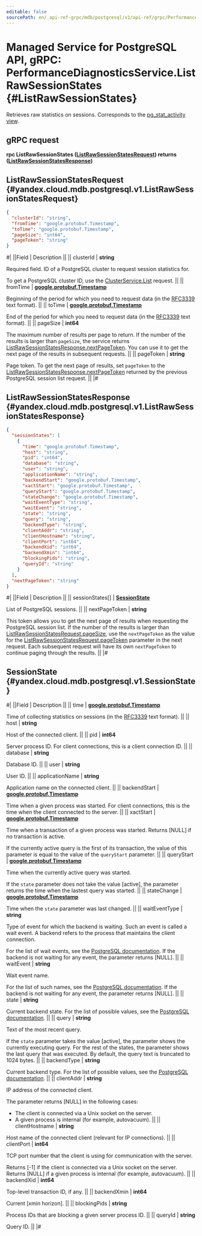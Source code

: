 ```yaml
---
editable: false
sourcePath: en/_api-ref-grpc/mdb/postgresql/v1/api-ref/grpc/PerformanceDiagnostics/listRawSessionStates.md
---
```


# Managed Service for PostgreSQL API, gRPC: PerformanceDiagnosticsService.ListRawSessionStates {#ListRawSessionStates}

Retrieves raw statistics on sessions. Corresponds to the [pg_stat_activity view](https://www.postgresql.org/docs/current/monitoring-stats.html#MONITORING-PG-STAT-ACTIVITY-VIEW).

## gRPC request

**rpc ListRawSessionStates ([ListRawSessionStatesRequest](#yandex.cloud.mdb.postgresql.v1.ListRawSessionStatesRequest)) returns ([ListRawSessionStatesResponse](#yandex.cloud.mdb.postgresql.v1.ListRawSessionStatesResponse))**

## ListRawSessionStatesRequest {#yandex.cloud.mdb.postgresql.v1.ListRawSessionStatesRequest}

```json
{
  "clusterId": "string",
  "fromTime": "google.protobuf.Timestamp",
  "toTime": "google.protobuf.Timestamp",
  "pageSize": "int64",
  "pageToken": "string"
}
```

#|
||Field | Description ||
|| clusterId | **string**

Required field. ID of a PostgreSQL cluster to request session statistics for.

To get a PostgreSQL cluster ID, use the [ClusterService.List](/docs/managed-postgresql/api-ref/grpc/Cluster/list#List) request. ||
|| fromTime | **[google.protobuf.Timestamp](https://developers.google.com/protocol-buffers/docs/reference/google.protobuf#timestamp)**

Beginning of the period for which you need to request data (in the [RFC3339](https://www.ietf.org/rfc/rfc3339.txt) text format). ||
|| toTime | **[google.protobuf.Timestamp](https://developers.google.com/protocol-buffers/docs/reference/google.protobuf#timestamp)**

End of the period for which you need to request data (in the [RFC3339](https://www.ietf.org/rfc/rfc3339.txt) text format). ||
|| pageSize | **int64**

The maximum number of results per page to return. If the number of the results is larger than `pageSize`, the service returns [ListRawSessionStatesResponse.nextPageToken](#yandex.cloud.mdb.postgresql.v1.ListRawSessionStatesResponse). You can use it to get the next page of the results in subsequent requests. ||
|| pageToken | **string**

Page token. To get the next page of results, set `pageToken` to the [ListRawSessionStatesResponse.nextPageToken](#yandex.cloud.mdb.postgresql.v1.ListRawSessionStatesResponse) returned by the previous PostgreSQL session list request. ||
|#

## ListRawSessionStatesResponse {#yandex.cloud.mdb.postgresql.v1.ListRawSessionStatesResponse}

```json
{
  "sessionStates": [
    {
      "time": "google.protobuf.Timestamp",
      "host": "string",
      "pid": "int64",
      "database": "string",
      "user": "string",
      "applicationName": "string",
      "backendStart": "google.protobuf.Timestamp",
      "xactStart": "google.protobuf.Timestamp",
      "queryStart": "google.protobuf.Timestamp",
      "stateChange": "google.protobuf.Timestamp",
      "waitEventType": "string",
      "waitEvent": "string",
      "state": "string",
      "query": "string",
      "backendType": "string",
      "clientAddr": "string",
      "clientHostname": "string",
      "clientPort": "int64",
      "backendXid": "int64",
      "backendXmin": "int64",
      "blockingPids": "string",
      "queryId": "string"
    }
  ],
  "nextPageToken": "string"
}
```

#|
||Field | Description ||
|| sessionStates[] | **[SessionState](#yandex.cloud.mdb.postgresql.v1.SessionState)**

List of PostgreSQL sessions. ||
|| nextPageToken | **string**

This token allows you to get the next page of results when requesting the PostgreSQL session list. If the number of the results is larger than [ListRawSessionStatesRequest.pageSize](#yandex.cloud.mdb.postgresql.v1.ListRawSessionStatesRequest), use the `nextPageToken` as the value for the [ListRawSessionStatesRequest.pageToken](#yandex.cloud.mdb.postgresql.v1.ListRawSessionStatesRequest) parameter in the next request. Each subsequent request will have its own `nextPageToken` to continue paging through the results. ||
|#

## SessionState {#yandex.cloud.mdb.postgresql.v1.SessionState}

#|
||Field | Description ||
|| time | **[google.protobuf.Timestamp](https://developers.google.com/protocol-buffers/docs/reference/google.protobuf#timestamp)**

Time of collecting statistics on sessions (in the [RFC3339](https://www.ietf.org/rfc/rfc3339.txt) text format). ||
|| host | **string**

Host of the connected client. ||
|| pid | **int64**

Server process ID. For client connections, this is a client connection ID. ||
|| database | **string**

Database ID. ||
|| user | **string**

User ID. ||
|| applicationName | **string**

Application name on the connected client. ||
|| backendStart | **[google.protobuf.Timestamp](https://developers.google.com/protocol-buffers/docs/reference/google.protobuf#timestamp)**

Time when a given process was started. For client connections, this is the time when the client connected to the server. ||
|| xactStart | **[google.protobuf.Timestamp](https://developers.google.com/protocol-buffers/docs/reference/google.protobuf#timestamp)**

Time when a transaction of a given process was started. Returns [NULL] if no transaction is active.

If the currently active query is the first of its transaction, the value of this parameter is equal to the value of the `queryStart` parameter. ||
|| queryStart | **[google.protobuf.Timestamp](https://developers.google.com/protocol-buffers/docs/reference/google.protobuf#timestamp)**

Time when the currently active query was started.

If the `state` parameter does not take the value [active], the parameter returns the time when the lastest query was started. ||
|| stateChange | **[google.protobuf.Timestamp](https://developers.google.com/protocol-buffers/docs/reference/google.protobuf#timestamp)**

Time when the `state` parameter was last changed. ||
|| waitEventType | **string**

Type of event for which the backend is waiting. Such an event is called a wait event. A backend refers to the process that maintains the client connection.

For the list of wait events, see the [PostgreSQL documentation](https://www.postgresql.org/docs/current/monitoring-stats.html#WAIT-EVENT-TABLE). If the backend is not waiting for any event, the parameter returns [NULL]. ||
|| waitEvent | **string**

Wait event name.

For the list of such names, see the [PostgreSQL documentation](https://www.postgresql.org/docs/current/monitoring-stats.html#WAIT-EVENT-ACTIVITY-TABLE). If the backend is not waiting for any event, the parameter returns [NULL]. ||
|| state | **string**

Current backend state. For the list of possible values, see the [PostgreSQL documentation](https://www.postgresql.org/docs/current/monitoring-stats.html#MONITORING-PG-STAT-ACTIVITY-VIEW). ||
|| query | **string**

Text of the most recent query.

If the `state` parameter takes the value [active], the parameter shows the currently executing query. For the rest of the states, the parameter shows the last query that was executed. By default, the query text is truncated to 1024 bytes. ||
|| backendType | **string**

Current backend type. For the list of possible values, see the [PostgreSQL documentation](https://www.postgresql.org/docs/current/monitoring-stats.html#MONITORING-PG-STAT-ACTIVITY-VIEW). ||
|| clientAddr | **string**

IP address of the connected client.

The parameter returns [NULL] in the following cases:
- The client is connected via a Unix socket on the server.
- A given process is internal (for example, autovacuum). ||
|| clientHostname | **string**

Host name of the connected client (relevant for IP connections). ||
|| clientPort | **int64**

TCP port number that the client is using for communication with the server.

Returns [-1] if the client is connected via a Unix socket on the server. Returns [NULL] if a given process is internal (for example, autovacuum). ||
|| backendXid | **int64**

Top-level transaction ID, if any. ||
|| backendXmin | **int64**

Current [xmin horizon]. ||
|| blockingPids | **string**

Process IDs that are blocking a given server process ID. ||
|| queryId | **string**

Query ID. ||
|#